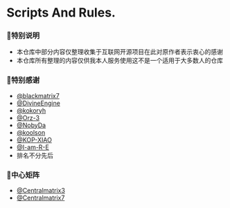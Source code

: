 # Scripts And Rules.

### 🧸特别说明
 - 本仓库中部分内容仅整理收集于互联网开源项目在此对原作者表示衷心的感谢
 - 本仓库所有整理的内容仅供我本人服务使用这不是一个适用于大多数人的仓库

### 🧸特别感谢
- [@blackmatrix7](https://github.com/blackmatrix7)
- [@DivineEngine](https://github.com/DivineEngine)
- [@kokoryh](https://github.com/kokoryh)
- [@Orz-3](https://github.com/Orz-3)
- [@NobyDa](https://github.com/NobyDa)
- [@koolson](https://github.com/Koolson)
- [@KOP-XIAO](https://github.com/KOP-XIAO)
- [@I-am-R-E](https://github.com/I-am-R-E)
- 排名不分先后

### 🧸中心矩阵
- [@Centralmatrix3](https://github.com/Centralmatrix3)
- [@Centralmatrix7](https://github.com/Centralmatrix7)